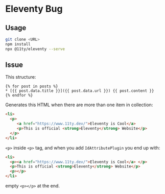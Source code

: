 # Eleventy Bug

## Usage

```bash
git clone <URL>
npm install
npx @11ty/eleventy --serve
```

## Issue

This structure:

```liquid
{% for post in posts %}
* [{{ post.data.title }}]({{ post.data.url }}) {{ post.content }}
{% endfor %}
```

Generates this HTML when there are more than one item in collection:

```html
<li>
  <p>
     <a href="https://www.11ty.dev/">Eleventy is Cool</a>
     <p>This is official <strong>Eleventy</strong> Website</p>
  </p>
</li>
```

`<p>` inside `<p>` tag, and when you add `IdAttributePlugin` you end up with:

```html
<li>
  <p><a href="https://www.11ty.dev/">Eleventy is Cool</a> </p>
  <p>This is official <strong>Eleventy</strong> Website</p>
  <p></p>
</li>
```

empty `<p></p>` at the end.
